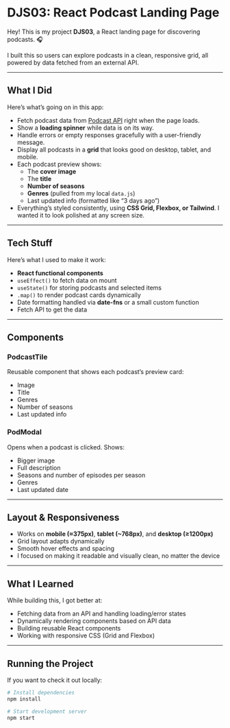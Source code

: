 # DJS03: React Podcast Landing Page

Hey! This is my project **DJS03**, a React landing page for discovering podcasts. 🎧

I built this so users can explore podcasts in a clean, responsive grid, all powered by data fetched from an external API.

---

## What I Did

Here’s what’s going on in this app:

- Fetch podcast data from [Podcast API](https://podcast-api.netlify.app/) right when the page loads.
- Show a **loading spinner** while data is on its way.
- Handle errors or empty responses gracefully with a user-friendly message.
- Display all podcasts in a **grid** that looks good on desktop, tablet, and mobile.
- Each podcast preview shows:
  - The **cover image**
  - The **title**
  - **Number of seasons**
  - **Genres** (pulled from my local `data.js`)
  - Last updated info (formatted like “3 days ago”)
- Everything’s styled consistently, using **CSS Grid, Flexbox, or Tailwind**. I wanted it to look polished at any screen size.

---

## Tech Stuff

Here’s what I used to make it work:

- **React functional components**
- `useEffect()` to fetch data on mount
- `useState()` for storing podcasts and selected items
- `.map()` to render podcast cards dynamically
- Date formatting handled via **date-fns** or a small custom function
- Fetch API to get the data

---

## Components

### PodcastTile

Reusable component that shows each podcast’s preview card:

- Image
- Title
- Genres
- Number of seasons
- Last updated info

### PodModal

Opens when a podcast is clicked. Shows:

- Bigger image
- Full description
- Seasons and number of episodes per season
- Genres
- Last updated date

---

## Layout & Responsiveness

- Works on **mobile (≈375px)**, **tablet (~768px)**, and **desktop (≥1200px)**
- Grid layout adapts dynamically
- Smooth hover effects and spacing
- I focused on making it readable and visually clean, no matter the device

---

## What I Learned

While building this, I got better at:

- Fetching data from an API and handling loading/error states
- Dynamically rendering components based on API data
- Building reusable React components
- Working with responsive CSS (Grid and Flexbox)

---

## Running the Project

If you want to check it out locally:

```bash
# Install dependencies
npm install

# Start development server
npm start
```
